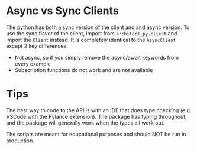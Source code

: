 # Async vs Sync Clients

The python has both a sync version of the client and and async version. To use the sync flavor of the client, import from `architect_py.client` and import the `Client` instead. It is completely identical to the `AsyncClient` except 2 key differences:

- Not async, so if you simply remove the async/await keywords from every example
- Subscription functions do not work and are not available

# Tips

The best way to code to the API is with an IDE that does type checking (e.g. VSCode with the Pylance extension).
The package has typing throughout, and the package will generally work when the types all work out.

The scripts are meant for educational purposes and should NOT be run in production.
